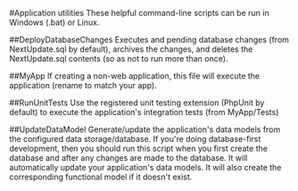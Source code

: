 #Application utilities
These helpful command-line scripts can be run in Windows (.bat) or Linux.

##DeployDatabaseChanges
Executes and pending database changes (from NextUpdate.sql by default), 
archives the changes, and deletes the NextUpdate.sql contents (so as not to run more than once).

##MyApp
If creating a non-web application, this file will execute the application (rename to match your app).

##RunUnitTests
Use the registered unit testing extension (PhpUnit by default) to execute the application's integration tests (from MyApp/Tests)

##UpdateDataModel
Generate/update the application's data models from the configured data storage/database.
If you're doing database-first development, then you should run this script when you first create the database and after any changes are made to the database.
It will automatically update your application's data models.
It will also create the corresponding functional model if it doesn't exist.